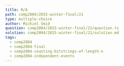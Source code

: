 ```yaml
---
title: N/A
path: comp2804/2015-winter-final/21
type: multiple-choice
author: Michiel Smid
question: comp2804/2015-winter-final/21/question.ts
solution: comp2804/2015-winter-final/21/solution.md
tags:
  - comp2804
  - comp2804-final
  - comp2804-counting-bitstrings-of-length-n
  - comp2804-independent-events
---
```

